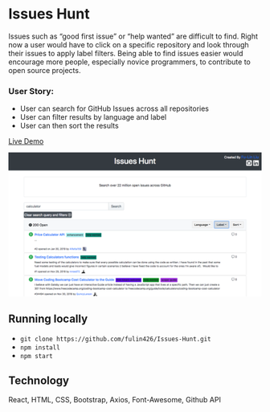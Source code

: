 # Issues Hunt #

Issues such as “good first issue” or “help wanted” are difficult to find. Right now a user would have to click on a specific repository and look through their issues to apply label filters. Being able to find issues easier would encourage more people, especially novice programmers, to contribute to open source projects.

### User Story:
* User can search for GitHub Issues across all repositories
* User can filter results by language and label
* User can then sort the results

[Live Demo](https://issueshunt.herokuapp.com/)

![Screenshots](./public/search_example.png)

## Running locally
* `git clone https://github.com/fulin426/Issues-Hunt.git`
* `npm install`
* `npm start`

## Technology ##
React, HTML, CSS, Bootstrap, Axios, Font-Awesome, Github API
